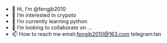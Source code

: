 - 👋 Hi, I’m @fengjb2010
- 👀 I’m interested in crypoto
- 🌱 I’m currently learning python
- 💞️ I’m looking to collaborate on ...
- 📫 How to reach me emali:fengjb2010@163.com telegram:lan

<!---
fengjb2010/fengjb2010 is a ✨ special ✨ repository because its `README.md` (this file) appears on your GitHub profile.
You can click the Preview link to take a look at your changes.
--->
